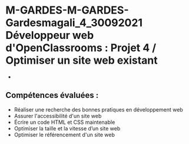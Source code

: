 # M-GARDES-M-GARDES-Gardesmagali_4_30092021  Développeur web d'OpenClassrooms : Projet 4 / Optimiser un site web existant
*
## Compétences évaluées :
* Réaliser une recherche des bonnes pratiques en développement web
* Assurer l'accessibilité d'un site web
* Écrire un code HTML et CSS maintenable
* Optimiser la taille et la vitesse d’un site web
* Optimiser le référencement d'un site web
